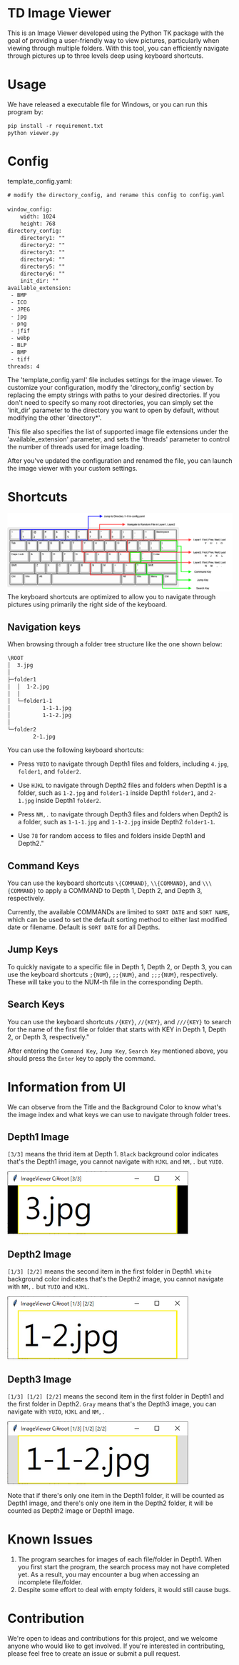# TD Image Viewer
This is an Image Viewer developed using the Python TK package with the goal of providing a user-friendly way to view pictures, particularly when viewing through multiple folders. With this tool, you can efficiently navigate through pictures up to three levels deep using keyboard shortcuts.

# Usage
We have released a executable file for Windows, or you can run this program by:
```
pip install -r requirement.txt
python viewer.py
```

# Config
template_config.yaml:
```
# modify the directory_config, and rename this config to config.yaml

window_config:
    width: 1024
    height: 768
directory_config:
    directory1: ""
    directory2: ""
    directory3: ""
    directory4: ""
    directory5: ""
    directory6: ""
    init_dir: ""
available_extension: 
 - BMP
 - ICO
 - JPEG
 - jpg
 - png
 - jfif
 - webp
 - BLP
 - BMP
 - tiff
threads: 4
```
The 'template_config.yaml' file includes settings for the image viewer. To customize your configuration, modify the 'directory_config' section by replacing the empty strings with paths to your desired directories. If you don't need to specify so many root directories, you can simply set the 'init_dir' parameter to the directory you want to open by default, without modifying the other 'directory*'.

This file also specifies the list of supported image file extensions under the 'available_extension' parameter, and sets the 'threads' parameter to control the number of threads used for image loading.

After you've updated the configuration and renamed the file, you can launch the image viewer with your custom settings.
# Shortcuts

![](doc/keyboard.png)
The keyboard shortcuts are optimized to allow you to navigate through pictures using primarily the right side of the keyboard.


## Navigation keys
When browsing through a folder tree structure like the one shown below:
```
\ROOT
│  3.jpg
│
├─folder1
│  │  1-2.jpg
│  │
│  └─folder1-1
│          1-1-1.jpg
│          1-1-2.jpg
│
└─folder2
        2-1.jpg
```

You can use the following keyboard shortcuts:

- Press `YUIO` to navigate through Depth1 files and folders, including `4.jpg`, `folder1`, and `folder2`.

- Use `HJKL` to navigate through Depth2 files and folders when Depth1 is a folder, such as `1-2.jpg` and `folder1-1` inside Depth1 `folder1`, and `2-1.jpg` inside Depth1 `folder2`.

- Press `NM,.` to navigate through Depth3 files and folders when Depth2 is a folder, such as `1-1-1.jpg` and `1-1-2.jpg` inside Depth2 `folder1-1`.

- Use `78` for random access to files and folders inside Depth1 and Depth2."

## Command Keys

You can use the keyboard shortcuts `\{COMMAND}`, `\\{COMMAND}`, and `\\\{COMMAND}` to apply a COMMAND to Depth 1, Depth 2, and Depth 3, respectively.

Currently, the available COMMANDs are limited to `SORT DATE` and `SORT NAME`, which can be used to set the default sorting method to either last modified date or filename. Default is `SORT DATE` for all Depths.
## Jump Keys

To quickly navigate to a specific file in Depth 1, Depth 2, or Depth 3, you can use the keyboard shortcuts `;{NUM}`, `;;{NUM}`, and `;;;{NUM}`, respectively. These will take you to the NUM-th file in the corresponding Depth.
## Search Keys

You can use the keyboard shortcuts `/{KEY}`, `//{KEY}`, and `///{KEY}` to search for the name of the first file or folder that starts with KEY in Depth 1, Depth 2, or Depth 3, respectively."

After entering the `Command Key`, `Jump Key`, `Search Key` mentioned above, you should press the `Enter` key to apply the command.

# Information from UI
We can observe from the Title and the Background Color to know what's the image index and what keys we can use to navigate through folder trees.

## Depth1 Image
`[3/3]` means the thrid item at Depth 1. 
`Black` background color indicates that's the Depth1 image, you cannot navigate with `HJKL` and `NM,.` but `YUIO`.

![](doc/3.PNG)

## Depth2 Image
`[1/3] [2/2]` means the second item in the first folder in Depth1. 
`White` background color indicates that's the Depth2 image, you cannot navigate with `NM,.` but `YUIO` and `HJKL`.

![](doc/1-2.PNG)

## Depth3 Image
`[1/3] [1/2] [2/2]` means the second item in the first folder in Depth1 and the first folder in Depth2.
`Gray` means that's the Depth3 image, you can navigate with `YUIO`, `HJKL` and `NM,.`

![](doc/1-1-2.PNG)

Note that if there's only one item in the Depth1 folder, it will be counted as Depth1 image, and there's only one item in the Depth2 folder, it will be counted as Depth2 image or Depth1 image.

# Known Issues
1. The program searches for images of each file/folder in Depth1. When you first start the program, the search process may not have completed yet. As a result, you may encounter a bug when accessing an incomplete file/folder.
2. Despite some effort to deal with empty folders, it would still cause bugs.

# Contribution
We're open to ideas and contributions for this project, and we welcome anyone who would like to get involved. If you're interested in contributing, please feel free to create an issue or submit a pull request.

